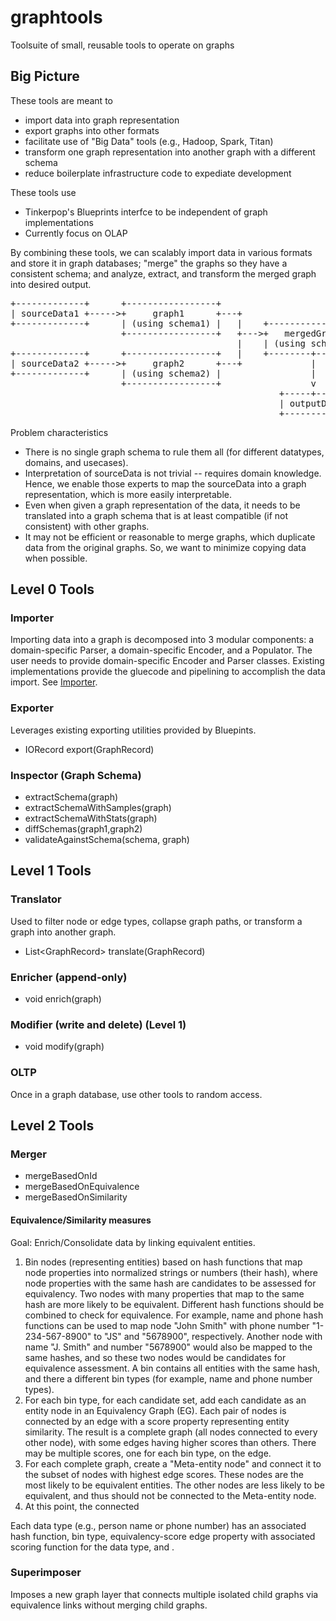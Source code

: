 # graphtools
Toolsuite of small, reusable tools to operate on graphs

## Big Picture
These tools are meant to 
* import data into graph representation
* export graphs into other formats
* facilitate use of "Big Data" tools (e.g., Hadoop, Spark, Titan) 
* transform one graph representation into another graph with a different schema
* reduce boilerplate infrastructure code to expediate development

These tools use
* Tinkerpop's Blueprints interfce to be independent of graph implementations
* Currently focus on OLAP
 
By combining these tools, we can scalably import data in various formats and store it in graph databases; "merge" the graphs so they have a consistent schema; and analyze, extract, and transform the merged graph into desired output.

<pre>
+-------------+      +-----------------+
| sourceData1 +----->+     graph1      +---+
+-------------+      | (using schema1) |   |    +-----------------+
                     +-----------------+   +--->+   mergedGraph   |
                                           |    | (using schema3) |
+-------------+      +-----------------+   |    +--------+--------+
| sourceData2 +----->+     graph2      +---+             |
+-------------+      | (using schema2) |                 |
                     +-----------------+                 v
                                                   +-----+------+
                                                   | outputData |
                                                   +------------+
</pre>

Problem characteristics
* There is no single graph schema to rule them all (for different datatypes, domains, and usecases).
* Interpretation of sourceData is not trivial -- requires domain knowledge.  Hence, we enable those experts to map the sourceData into a graph representation, which is more easily interpretable.
* Even when given a graph representation of the data, it needs to be translated into a graph schema that is at least compatible (if not consistent) with other graphs.
* It may not be efficient or reasonable to merge graphs, which duplicate data from the original graphs.  So, we want to minimize copying data when possible.

## Level 0 Tools

### Importer
Importing data into a graph is decomposed into 3 modular components: a domain-specific Parser, a domain-specific Encoder, and a Populator.  The user needs to provide domain-specific Encoder and Parser classes.  Existing implementations provide the gluecode and pipelining to accomplish the data import.  See [Importer](doc/importer.md).

### Exporter
Leverages existing exporting utilities provided by Bluepints.
* IORecord export(GraphRecord)

### Inspector (Graph Schema)
* extractSchema(graph)
* extractSchemaWithSamples(graph)
* extractSchemaWithStats(graph)
* diffSchemas(graph1,graph2)
* validateAgainstSchema(schema, graph)

## Level 1 Tools
### Translator
Used to filter node or edge types, collapse graph paths, or transform a graph into another graph.
* List\<GraphRecord> translate(GraphRecord)

### Enricher (append-only)
* void enrich(graph)

### Modifier (write and delete) (Level 1)
* void modify(graph)

### OLTP
Once in a graph database, use other tools to random access.

## Level 2 Tools

### Merger
* mergeBasedOnId
* mergeBasedOnEquivalence
* mergeBasedOnSimilarity

#### Equivalence/Similarity measures
Goal: Enrich/Consolidate data by linking equivalent entities.
  1. Bin nodes (representing entities) based on hash functions that map node properties into normalized strings or numbers (their hash), where node properties with the same hash are candidates to be assessed for equivalency.  Two nodes with many properties that map to the same hash are more likely to be equivalent.  Different hash functions should be combined to check for equivalence.  For example, name and phone hash functions can be used to map node "John Smith" with phone number "1-234-567-8900" to "JS" and "5678900", respectively.  Another node with name "J. Smith" and number "5678900" would also be mapped to the same hashes, and so these two nodes would be candidates for equivalence assessment.  A bin contains all entities with the same hash, and there a different bin types (for example, name and phone number types).
  2. For each bin type, for each candidate set, add each candidate as an entity node in an Equivalency Graph (EG).  Each pair of nodes is connected by an edge with a score property representing entity similarity.  The result is a complete graph (all nodes connected to every other node), with some edges having higher scores than others.  There may be multiple scores, one for each bin type, on the edge.
  3. For each complete graph, create a "Meta-entity node" and connect it to the subset of nodes with highest edge scores.  These nodes are the most likely to be equivalent entities.  The other nodes are less likely to be equivalent, and thus should not be connected to the Meta-entity node.
  4. At this point, the connected

Each data type (e.g., person name or phone number) has an associated hash function, bin type, equivalency-score edge property with associated scoring function for the data type, and . 


### Superimposer
Imposes a new graph layer that connects multiple isolated child graphs via equivalence links without merging child graphs.





